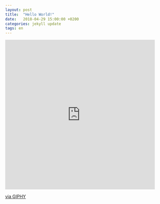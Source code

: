 ```yaml
---
layout: post
title:  "Hello World!"
date:   2018-04-29 15:00:00 +0200
categories: jekyll update
tags: en
---
```

<iframe src="https://giphy.com/embed/l44Qqz6gO6JiVV3pu" width="480" height="480" frameBorder="0" class="giphy-embed" allowFullScreen></iframe><p><a href="https://giphy.com/gifs/internet-rainbow-apple-l44Qqz6gO6JiVV3pu">via GIPHY</a></p>
